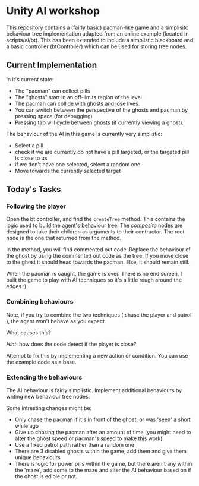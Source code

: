 # Unity AI workshop

This repository contains a (fairly basic) pacman-like game and a simplisitc behaviour tree implementation adapted from an online example (located in scripts/ai/bt).
This has been extended to include a simplistic blackboard and a basic controller (btController) which can be used for storing tree nodes.

## Current Implementation
In it's current state:

* The "pacman" can collect pills
* The "ghosts" start in an off-limits region of the level
* The pacman can collide with ghosts and lose lives.
* You can switch between the perspective of the ghosts and pacman by pressing space (for debugging)
* Pressing tab will cycle between ghosts (if currently viewing a ghost).

The behaviour of the AI in this game is currently very simplistic:

* Select a pill
 * check if we are currently do not have a pill targeted, or the targeted pill is close to us
 * if we don't have one selected, select a random one
* Move towards the currently selected target

## Today's Tasks

### Following the player
Open the bt controller, and find the `createTree` method. This contains the logic used to build the agent's behaviour tree.
The _composite_ nodes are designed to take their children as arguments to their contructor. The root node is the one that returned from the method.

In the method, you will find commented out code. Replace the behaviour of the ghost by using the commented out code as the tree. If you move close to the ghost it should head towards the pacman.
Else, it should remain still.

When the pacman is caught, the game is over. There is no end screen, I built the game to play with AI techniques so it's a little rough around the edges :).

### Combining behaviours
Note, if you try to combine the two techniques ( chase the player and patrol ), the agent won't behave as you expect.

What causes this?

*Hint*: how does the code detect if the player is close?

Attempt to fix this by implementing a new action or condition. You can use the example code as a base.

### Extending the behaviours
The AI behaviour is fairly simplistic. Implement additional behaviours by writing new behaviour tree nodes.

Some intresting changes might be:

* Only chase the pacman if it's in front of the ghost, or was 'seen' a short while ago
* Give up chasing the pacman after an amount of time (you might need to alter the ghost speed or pacman's speed to make this work)
* Use a fixed patrol path rather than a random one
* There are 3 disabled ghosts within the game, add them and give them unique behaviours
* There is logic for power pills within the game, but there aren't any within the 'maze', add some to the maze and alter the AI behaviour based on if the ghost is edible or not.